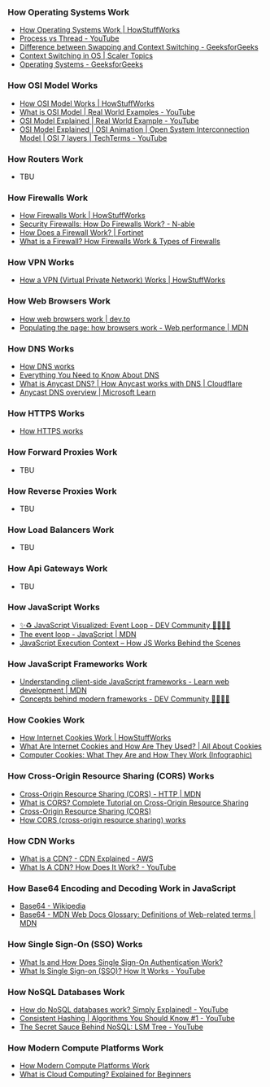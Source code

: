 
### How Operating Systems Work
- [How Operating Systems Work | HowStuffWorks](https://computer.howstuffworks.com/operating-system.htm)
- [Process vs Thread - YouTube](https://www.youtube.com/watch?v=4rLW7zg21gI)
- [Difference between Swapping and Context Switching - GeeksforGeeks](https://www.geeksforgeeks.org/difference-between-swapping-and-context-switching/)
- [Context Switching in OS | Scaler Topics](https://www.scaler.com/topics/operating-system/context-switching-in-os/)
- [Operating Systems - GeeksforGeeks](https://www.geeksforgeeks.org/operating-systems/)

### How OSI Model Works
- [How OSI Model Works | HowStuffWorks](https://computer.howstuffworks.com/osi.htm)
- [What is OSI Model | Real World Examples - YouTube](https://www.youtube.com/watch?v=0y6FtKsg6J4)
- [OSI Model Explained | Real World Example - YouTube](https://www.youtube.com/watch?v=LANW3m7UgWs)
- [OSI Model Explained | OSI Animation | Open System Interconnection Model | OSI 7 layers | TechTerms - YouTube](https://www.youtube.com/watch?v=vv4y_uOneC0)

### How Routers Work
- TBU

### How Firewalls Work
- [How Firewalls Work | HowStuffWorks](https://computer.howstuffworks.com/firewall.htm)
- [Security Firewalls: How Do Firewalls Work? - N-able](https://www.n-able.com/blog/how-do-firewalls-work)
- [How Does a Firewall Work? | Fortinet](https://www.fortinet.com/resources/cyberglossary/how-does-a-firewall-work)
- [What is a Firewall? How Firewalls Work & Types of Firewalls](https://www.kaspersky.com/resource-center/definitions/firewall)

### How VPN Works
- [How a VPN (Virtual Private Network) Works | HowStuffWorks](https://computer.howstuffworks.com/vpn.htm)

### How Web Browsers Work
- [How web browsers work | dev.to](https://dev.to/arikaturika/how-web-browsers-work-part-1-with-illustrations-1nid)
- [Populating the page: how browsers work - Web performance | MDN](https://developer.mozilla.org/en-US/docs/Web/Performance/How_browsers_work)

### How DNS Works
- [How DNS works](https://howdns.works/)
- [Everything You Need to Know About DNS](https://www.youtube.com/watch?v=27r4Bzuj5NQ)
- [What is Anycast DNS? | How Anycast works with DNS | Cloudflare](https://www.cloudflare.com/learning/dns/what-is-anycast-dns/)
- [Anycast DNS overview | Microsoft Learn](https://learn.microsoft.com/en-us/windows-server/networking/dns/deploy/anycast)

### How HTTPS Works
- [How HTTPS works](https://howhttps.works/)

### How Forward Proxies Work
- TBU

### How Reverse Proxies Work
- TBU

### How Load Balancers Work
- TBU

### How Api Gateways Work
- TBU

### How JavaScript Works
- [✨♻️ JavaScript Visualized: Event Loop - DEV Community 👩‍💻👨‍💻](https://dev.to/lydiahallie/javascript-visualized-event-loop-3dif)
- [The event loop - JavaScript | MDN](https://developer.mozilla.org/en-US/docs/Web/JavaScript/EventLoop)
- [JavaScript Execution Context – How JS Works Behind the Scenes](https://www.freecodecamp.org/news/how-javascript-works-behind-the-scene-javascript-execution-context/)

### How JavaScript Frameworks Work
- [Understanding client-side JavaScript frameworks - Learn web development | MDN](https://developer.mozilla.org/en-US/docs/Learn/Tools_and_testing/Client-side_JavaScript_frameworks)
- [Concepts behind modern frameworks - DEV Community 👩‍💻👨‍💻](https://dev.to/lexlohr/concepts-behind-modern-frameworks-4m1g)

### How Cookies Work
- [How Internet Cookies Work | HowStuffWorks](https://computer.howstuffworks.com/cookie.htm)
- [What Are Internet Cookies and How Are They Used? | All About Cookies](https://allaboutcookies.org/what-is-a-cookie)
- [Computer Cookies: What They Are and How They Work (Infographic)](https://www.hp.com/us-en/shop/tech-takes/what-are-computer-cookies)

### How Cross-Origin Resource Sharing (CORS) Works
- [Cross-Origin Resource Sharing (CORS) - HTTP | MDN](https://developer.mozilla.org/en-US/docs/Web/HTTP/CORS)
- [What is CORS? Complete Tutorial on Cross-Origin Resource Sharing](https://auth0.com/blog/cors-tutorial-a-guide-to-cross-origin-resource-sharing/)
- [Cross-Origin Resource Sharing (CORS)](https://web.dev/cross-origin-resource-sharing/)
- [How CORS (cross-origin resource sharing) works](https://www.educative.io/answers/how-cors-cross-origin-resource-sharing-works)

### How CDN Works
- [What is a CDN? - CDN Explained - AWS](https://aws.amazon.com/what-is/cdn/)
- [What Is A CDN? How Does It Work? - YouTube](https://www.youtube.com/watch?v=RI9np1LWzqw)

### How Base64 Encoding and Decoding Work in JavaScript
- [Base64 - Wikipedia](https://en.wikipedia.org/wiki/Base64)
- [Base64 - MDN Web Docs Glossary: Definitions of Web-related terms | MDN](https://developer.mozilla.org/en-US/docs/Glossary/Base64)

### How Single Sign-On (SSO) Works
- [What Is and How Does Single Sign-On Authentication Work?](https://auth0.com/blog/what-is-and-how-does-single-sign-on-work/)
- [What Is Single Sign-on (SSO)? How It Works - YouTube](https://www.youtube.com/watch?v=O1cRJWYF-g4)

### How NoSQL Databases Work
- [How do NoSQL databases work? Simply Explained! - YouTube](https://www.youtube.com/watch?v=0buKQHokLK8)
- [Consistent Hashing | Algorithms You Should Know #1 - YouTube](https://www.youtube.com/watch?v=UF9Iqmg94tk)
- [The Secret Sauce Behind NoSQL: LSM Tree - YouTube](https://www.youtube.com/watch?v=I6jB0nM9SKU)

### How Modern Compute Platforms Work
- [How Modern Compute Platforms Work](https://www.freecodecamp.org/news/modern-compute-platforms/)
- [What is Cloud Computing? Explained for Beginners](https://www.freecodecamp.org/news/what-is-cloud-computing-beginners-guide/)
